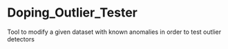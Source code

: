 # Doping_Outlier_Tester
Tool to modify a given dataset with known anomalies in order to test outlier detectors
